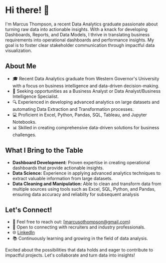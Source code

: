 # Hi there! 👋

I'm Marcus Thompson, a recent Data Analytics graduate passionate about turning raw data into actionable insights. With a knack for developing Dashboards, Reports, and Data Models, I thrive in translating business requirements into operational dashboards and performance insights. My goal is to foster clear stakeholder communication through impactful data visualization.

## About Me

- 🎓 Recent Data Analytics graduate from Western Governor's University with a focus on business intelligence and data-driven decision-making.
- 💼 Seeking opportunities as a Business Analyst or Data Analyst/Business Intelligence Specialist.
- 🔍 Experienced in developing advanced analytics on large datasets and automating Data Extraction and Transformation processes.
- 💻 Proficient in Excel, Python, Pandas, SQL, Tableau, and Jupyter Notebooks.
- 📊 Skilled in creating comprehensive data-driven solutions for business challenges.

## What I Bring to the Table

- **Dashboard Development:** Proven expertise in creating operational dashboards that provide actionable insights.
- **Data Science:** Experience in applying advanced analytics techniques to extract valuable information from large datasets.
- **Data Cleaning and Manipulation:** Able to clean and transform data from multiple sources using tools such as Excel, SQL, Python, and Pandas, ensuring data accuracy and reliablity for subsequent analysis


## Let's Connect!

- 📧 Feel free to reach out: [marcusothompson@gmail.com)
- 💼 Open to connecting with recruiters and industry professionals.
- 🌐 [LinkedIn](www.linkedin.com/in/marcus-thompson-8992532a7)
- 📚 Continuously learning and growing in the field of data analysis.

Excited about the possibilities that data holds and eager to contribute to impactful projects. Let's collaborate and turn data into insights!

